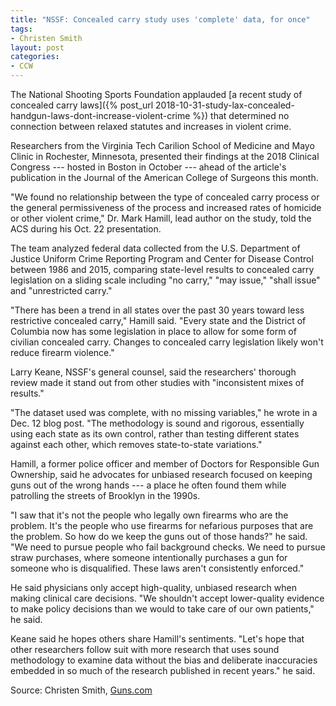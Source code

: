 ```yaml
---
title: "NSSF: Concealed carry study uses 'complete' data, for once"
tags:
- Christen Smith
layout: post
categories:
- CCW
---
```


The National Shooting Sports Foundation applauded [a recent study of concealed carry laws]({% post_url 2018-10-31-study-lax-concealed-handgun-laws-dont-increase-violent-crime %}) that determined no connection between relaxed statutes and increases in violent crime.

Researchers from the Virginia Tech Carilion School of Medicine and Mayo Clinic in Rochester, Minnesota, presented their findings at the 2018 Clinical Congress --- hosted in Boston in October --- ahead of the article's publication in the Journal of the American College of Surgeons this month.

"We found no relationship between the type of concealed carry process or the general permissiveness of the process and increased rates of homicide or other violent crime," Dr. Mark Hamill, lead author on the study, told the ACS during his Oct. 22 presentation.

The team analyzed federal data collected from the U.S. Department of Justice Uniform Crime Reporting Program and Center for Disease Control between 1986 and 2015, comparing state-level results to concealed carry legislation on a sliding scale including "no carry," "may issue," "shall issue" and "unrestricted carry."

"There has been a trend in all states over the past 30 years toward less restrictive concealed carry," Hamill said. "Every state and the District of Columbia now has some legislation in place to allow for some form of civilian concealed carry. Changes to concealed carry legislation likely won't reduce firearm violence."

Larry Keane, NSSF's general counsel, said the researchers' thorough review made it stand out from other studies with "inconsistent mixes of results."

"The dataset used was complete, with no missing variables," he wrote in a Dec. 12 blog post. "The methodology is sound and rigorous, essentially using each state as its own control, rather than testing different states against each other, which removes state-to-state variations."

Hamill, a former police officer and member of Doctors for Responsible Gun Ownership, said he advocates for unbiased research focused on keeping guns out of the wrong hands --- a place he often found them while patrolling the streets of Brooklyn in the 1990s.

"I saw that it's not the people who legally own firearms who are the problem. It's the people who use firearms for nefarious purposes that are the problem. So how do we keep the guns out of those hands?" he said. "We need to pursue people who fail background checks. We need to pursue straw purchases, where someone intentionally purchases a gun for someone who is disqualified. These laws aren't consistently enforced."

He said physicians only accept high-quality, unbiased research when making clinical care decisions. "We shouldn't accept lower-quality evidence to make policy decisions than we would to take care of our own patients," he said.

Keane said he hopes others share Hamill's sentiments. "Let's hope that other researchers follow suit with more research that uses sound methodology to examine data without the bias and deliberate inaccuracies embedded in so much of the research published in recent years." he said.

Source: Christen Smith, [Guns.com](https://www.guns.com/news/2019/01/08/nssf-concealed-carry-study-uses-complete-data-for-once)
